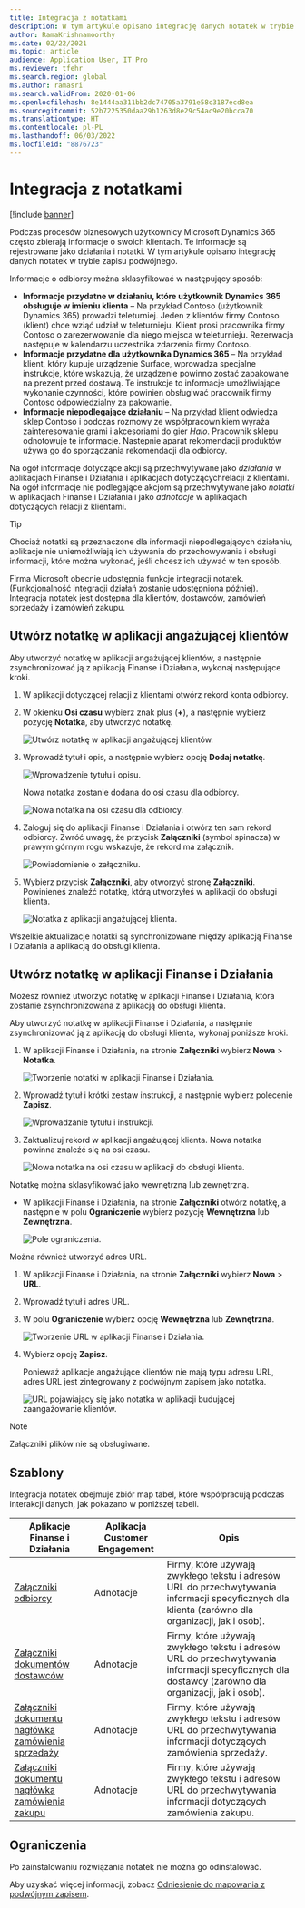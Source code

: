 ```yaml
---
title: Integracja z notatkami
description: W tym artykule opisano integrację danych notatek w trybie zapisu podwójnego.
author: RamaKrishnamoorthy
ms.date: 02/22/2021
ms.topic: article
audience: Application User, IT Pro
ms.reviewer: tfehr
ms.search.region: global
ms.author: ramasri
ms.search.validFrom: 2020-01-06
ms.openlocfilehash: 8e1444aa311bb2dc74705a3791e58c3187ecd8ea
ms.sourcegitcommit: 52b7225350daa29b1263d8e29c54ac9e20bcca70
ms.translationtype: HT
ms.contentlocale: pl-PL
ms.lasthandoff: 06/03/2022
ms.locfileid: "8876723"
---
```

# <a name="note-integration"></a>Integracja z notatkami

[!include [banner](../../includes/banner.md)]



Podczas procesów biznesowych użytkownicy Microsoft Dynamics 365 często zbierają informacje o swoich klientach. Te informacje są rejestrowane jako działania i notatki. W tym artykule opisano integrację danych notatek w trybie zapisu podwójnego.

Informacje o odbiorcy można sklasyfikować w następujący sposób:

+ **Informacje przydatne w działaniu, które użytkownik Dynamics 365 obsługuje w imieniu klienta** – Na przykład Contoso (użytkownik Dynamics 365) prowadzi teleturniej. Jeden z klientów firmy Contoso (klient) chce wziąć udział w teleturnieju. Klient prosi pracownika firmy Contoso o zarezerwowanie dla niego miejsca w teleturnieju. Rezerwacja następuje w kalendarzu uczestnika zdarzenia firmy Contoso.
+ **Informacje przydatne dla użytkownika Dynamics 365** – Na przykład klient, który kupuje urządzenie Surface, wprowadza specjalne instrukcje, które wskazują, że urządzenie powinno zostać zapakowane na prezent przed dostawą. Te instrukcje to informacje umożliwiające wykonanie czynności, które powinien obsługiwać pracownik firmy Contoso odpowiedzialny za pakowanie.
+ **Informacje niepodlegające działaniu** – Na przykład klient odwiedza sklep Contoso i podczas rozmowy ze współpracownikiem wyraża zainteresowanie grami i akcesoriami do gier *Halo*. Pracownik sklepu odnotowuje te informacje. Następnie aparat rekomendacji produktów używa go do sporządzania rekomendacji dla odbiorcy.

Na ogół informacje dotyczące akcji są przechwytywane jako *działania* w aplikacjach Finanse i Działania i aplikacjach dotyczącychrelacji z klientami. Na ogół informacje nie podlegające akcjom są przechwytywane jako *notatki* w aplikacjach Finanse i Działania i jako *adnotacje* w aplikacjach dotyczących relacji z klientami.

> [!TIP]
> Chociaż notatki są przeznaczone dla informacji niepodlegających działaniu, aplikacje nie uniemożliwiają ich używania do przechowywania i obsługi informacji, które można wykonać, jeśli chcesz ich używać w ten sposób.

Firma Microsoft obecnie udostępnia funkcje integracji notatek. (Funkcjonalność integracji działań zostanie udostępniona później). Integracja notatek jest dostępna dla klientów, dostawców, zamówień sprzedaży i zamówień zakupu.

## <a name="create-a-note-in-a-customer-engagement-app"></a>Utwórz notatkę w aplikacji angażującej klientów

Aby utworzyć notatkę w aplikacji angażującej klientów, a następnie zsynchronizować ją z aplikacją Finanse i Działania, wykonaj następujące kroki.

1. W aplikacji dotyczącej relacji z klientami otwórz rekord konta odbiorcy.
2. W okienku **Osi czasu** wybierz znak plus (**+**), a następnie wybierz pozycję **Notatka**, aby utworzyć notatkę.

    ![Utwórz notatkę w aplikacji angażującej klientów.](media/notes-ce-1.png)

3. Wprowadź tytuł i opis, a następnie wybierz opcję **Dodaj notatkę**.

    ![Wprowadzenie tytułu i opisu.](media/notes-ce-2.png)

    Nowa notatka zostanie dodana do osi czasu dla odbiorcy.

    ![Nowa notatka na osi czasu dla odbiorcy.](media/notes-ce-3.png)

4. Zaloguj się do aplikacji Finanse i Działania i otwórz ten sam rekord odbiorcy. Zwróć uwagę, że przycisk **Załączniki** (symbol spinacza) w prawym górnym rogu wskazuje, że rekord ma załącznik.

    ![Powiadomienie o załączniku.](media/notes-ce-4.png)

5. Wybierz przycisk **Załączniki**, aby otworzyć stronę **Załączniki**. Powinieneś znaleźć notatkę, którą utworzyłeś w aplikacji do obsługi klienta.

    ![Notatka z aplikacji angażującej klienta.](media/notes-ce-5.png)

Wszelkie aktualizacje notatki są synchronizowane między aplikacją Finanse i Działania a aplikacją do obsługi klienta.

## <a name="create-a-note-in-a-finance-and-operations-app"></a>Utwórz notatkę w aplikacji Finanse i Działania

Możesz również utworzyć notatkę w aplikacji Finanse i Działania, która zostanie zsynchronizowana z aplikacją do obsługi klienta.

Aby utworzyć notatkę w aplikacji Finanse i Działania, a następnie zsynchronizować ją z aplikacją do obsługi klienta, wykonaj poniższe kroki.

1. W aplikacji Finanse i Działania, na stronie **Załączniki** wybierz **Nowa** \> **Notatka**.

    ![Tworzenie notatki w aplikacji Finanse i Działania.](media/notes-fo-1.png)

2. Wprowadź tytuł i krótki zestaw instrukcji, a następnie wybierz polecenie **Zapisz**.

    ![Wprowadzanie tytułu i instrukcji.](media/notes-fo-2.png)

3. Zaktualizuj rekord w aplikacji angażującej klienta. Nowa notatka powinna znaleźć się na osi czasu.

    ![Nowa notatka na osi czasu w aplikacji do obsługi klienta.](media/notes-fo-3.png)

Notatkę można sklasyfikować jako wewnętrzną lub zewnętrzną.

- W aplikacji Finanse i Działania, na stronie **Załączniki** otwórz notatkę, a następnie w polu **Ograniczenie** wybierz pozycję **Wewnętrzna** lub **Zewnętrzna**.

    ![Pole ograniczenia.](media/notes-fo-4.png)

Można również utworzyć adres URL.

1. W aplikacji Finanse i Działania, na stronie **Załączniki** wybierz **Nowa** \> **URL**.
2. Wprowadź tytuł i adres URL.
3. W polu **Ograniczenie** wybierz opcję **Wewnętrzna** lub **Zewnętrzna**.

    ![Tworzenie URL w aplikacji Finanse i Działania.](media/notes-fo-5.png)

4. Wybierz opcję **Zapisz**.

    Ponieważ aplikacje angażujące klientów nie mają typu adresu URL, adres URL jest zintegrowany z podwójnym zapisem jako notatka.

    ![URL pojawiający się jako notatka w aplikacji budującej zaangażowanie klientów.](media/notes-ce-6.png)

> [!NOTE]
> Załączniki plików nie są obsługiwane.

## <a name="templates"></a>Szablony

Integracja notatek obejmuje zbiór map tabel, które współpracują podczas interakcji danych, jak pokazano w poniższej tabeli.

| Aplikacje Finanse i Działania | Aplikacja Customer Engagement | Opis |
|----------------------------|-------------------------|-------------|
| [Załączniki odbiorcy](mapping-reference.md#230) | Adnotacje | Firmy, które używają zwykłego tekstu i adresów URL do przechwytywania informacji specyficznych dla klienta (zarówno dla organizacji, jak i osób). |
| [Załączniki dokumentów dostawców](mapping-reference.md#231) | Adnotacje | Firmy, które używają zwykłego tekstu i adresów URL do przechwytywania informacji specyficznych dla dostawcy (zarówno dla organizacji, jak i osób). |
| [Załączniki dokumentu nagłówka zamówienia sprzedaży](mapping-reference.md#229) | Adnotacje | Firmy, które używają zwykłego tekstu i adresów URL do przechwytywania informacji dotyczących zamówienia sprzedaży. |
| [Załączniki dokumentu nagłówka zamówienia zakupu](mapping-reference.md#232) | Adnotacje | Firmy, które używają zwykłego tekstu i adresów URL do przechwytywania informacji dotyczących zamówienia zakupu. |

## <a name="limitations"></a>Ograniczenia

Po zainstalowaniu rozwiązania notatek nie można go odinstalować. 

Aby uzyskać więcej informacji, zobacz [Odniesienie do mapowania z podwójnym zapisem](mapping-reference.md).
